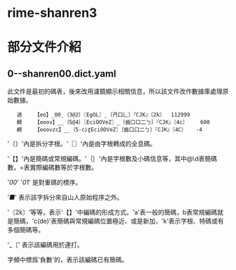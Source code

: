 # rime-shanren3 

# 部分文件介紹

## 0--shanren00.dict.yaml  
此文件是最初的碼表，後來改用濾鏡顯示相關信息，所以該文件改作數據庫處理原始數據。

```
   過	【eo】_00_｛3@2｝〖EgOL〗_〔冎口辶〕『CJK』〘2k〙	112999   
   齶	【eoov】__｛5@4｝〖EciOOVeZ〗_〔齒口口二ㄅ〕『CJK』〘4c〙	600   
   齶	【eoovzc】__｛5-c｝〖EciOOVeZ〗〔齒口口二ㄅ〕『CJK』〘4C〙	-4
```

'〔〕'內是拆分字根。'〖〗'內是由字根轉成的全息碼。

'【】'內是簡碼或常規編碼。'｛｝'內是字根數及小碼信息等，其中@\d表簡碼數，=表實際編碼數等於字根數。

'_00_' '_01_' 是對重碼的標序。

'_■_' 表示該字拆分來自山人原始程序之外。

'〘2k〙'等等，表示'【】'中編碼的形成方式。'a'表一般的簡碼，b表常規編碼就是簡碼，'c(de)'表簡碼與常規編碼位置極近、或是新加，'k'表示字根、特碼或有多個簡碼等。

'_〔' 表示該編碼用於連打。

字頻中標爲'負數'的，表示該編碼已有簡碼。

